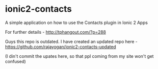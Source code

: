 # ionic2-contacts
A simple application on how to use the Contacts plugin in Ionic 2 Apps

For further details - http://tphangout.com/?p=288

Guys this repo is outdated. I have created an updated repo here - https://github.com/rajayogan/ionic2-contacts-updated

(I din't commit the upates here, so that ppl coming from my site won't get confused)
